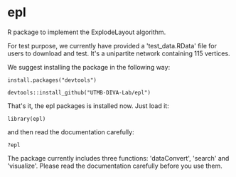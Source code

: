 # epl
R package to implement the ExplodeLayout algorithm.

For test purpose, we currently have provided a 'test_data.RData' file for users to 
download and test. It's a unipartite network containing 115 vertices.

We suggest installing the package in the following way:


`install.packages("devtools")`

`devtools::install_github("UTMB-DIVA-Lab/epl")`

That's it, the epl packages is installed now. Just load it:

`library(epl)`

and then read the documentation carefully:

`?epl`

The package currently includes three functions: 'dataConvert', 'search' and 'visualize'. Please read the documentation carefully before you use them.